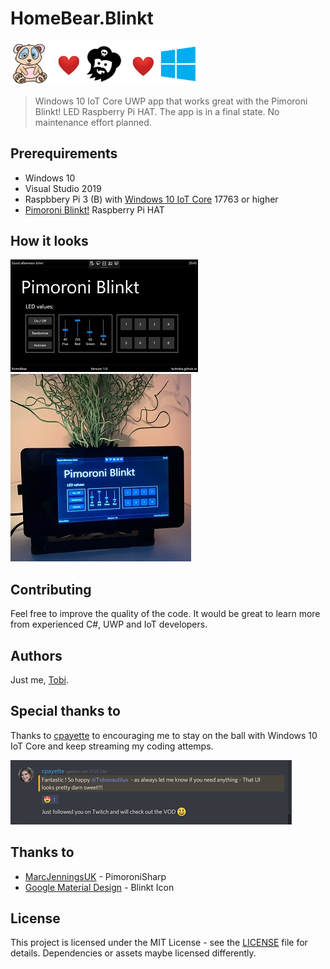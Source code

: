 # HomeBear.Blinkt

<img src="docs/header.png" width="300" /> 

> Windows 10 IoT Core UWP app that works great with the Pimoroni Blinkt! LED Raspberry Pi HAT. The app is in a final state. No maintenance effort planned.

## Prerequirements
- Windows 10
- Visual Studio 2019
- Raspbbery Pi 3 (B) with [Windows 10 IoT Core](https://developer.microsoft.com/en-us/windows/iot) 17763 or higher
- [Pimoroni Blinkt!](https://shop.pimoroni.com/products/blinkt) Raspberry Pi HAT

## How it looks

![On-device](docs/on-device-screenshot.jpg)
![Device](docs/real-device.jpg)

## Contributing

Feel free to improve the quality of the code. It would be great to learn more from experienced C#, UWP and IoT developers.

## Authors

Just me, [Tobi]([https://tscholze.github.io).

## Special thanks to
Thanks to [cpayette](https://www.twitch.tv/cpayette) to encouraging me to stay on the ball with Windows 10 IoT Core and keep streaming my coding attemps.

![Discord](docs/thanks.png)

## Thanks to

* [MarcJenningsUK](https://github.com/MarcJenningsUK/PimoroniSharp) - PimoroniSharp
* [Google Material Design](https://materialdesignicons.com/) - Blinkt Icon

## License

This project is licensed under the MIT License - see the [LICENSE](LICENSE.md) file for details.
Dependencies or assets maybe licensed differently.
